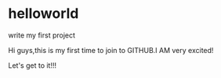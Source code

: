 # helloworld
write my first project

Hi guys,this is my first time to join to GITHUB.I AM very excited!

Let's get to it!!!
